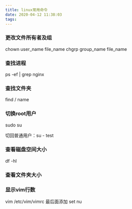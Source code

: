 ```yaml
---
title: linux常用命令
date: 2020-04-12 11:38:03
tags:
---
```

### 更改文件所有者及组
 chown user_name file_name
 chgrp group_name file_name

### 查找进程
ps -ef | grep nginx

### 查找文件夹
find / name


### 切换root用户
sudo su

切回普通用户：su - test
 
### 查看磁盘空间大小
df -hl

### 查看文件夹大小


### 显示vim行数
vim /etc/vim/vimrc
最后面添加
set nu
